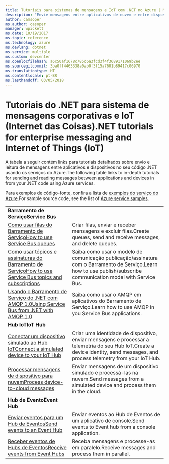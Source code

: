 ```yaml
---
title: Tutoriais para sistemas de mensagens e IoT com .NET no Azure | Microsoft Docs
description: "Envie mensagens entre aplicativos de nuvem e entre dispositivos e a nuvem usando o .NET e serviços do Azure."
author: camsoper
ms.author: casoper
manager: wpickett
ms.date: 10/19/2017
ms.topic: reference
ms.technology: azure
ms.devlang: dotnet
ms.service: multiple
ms.custom: devcenter
ms.openlocfilehash: a6c50af1678c785c6a3fcd3f4f3689171069b2ee
ms.sourcegitcommit: 3ba0ff4463338a0ab0f3f15a7601b89417c06970
ms.translationtype: HT
ms.contentlocale: pt-BR
ms.lasthandoff: 03/05/2018
---
```

# <a name="net-tutorials-for-enterprise-messaging-and-internet-of-things-iot"></a><span data-ttu-id="454d1-103">Tutoriais do .NET para sistema de mensagens corporativas e IoT (Internet das Coisas)</span><span class="sxs-lookup"><span data-stu-id="454d1-103">.NET tutorials for enterprise messaging and Internet of Things (IoT)</span></span>

<span data-ttu-id="454d1-104">A tabela a seguir contém links para tutoriais detalhados sobre envio e leitura de mensagens entre aplicativos e dispositivos no seu código .NET usando os serviços do Azure.</span><span class="sxs-lookup"><span data-stu-id="454d1-104">The following table links to in-depth tutorials for sending and reading messages between applications and devices in from your .NET code using Azure services.</span></span>

<span data-ttu-id="454d1-105">Para exemplos de código-fonte, confira a lista de [exemplos do serviço do Azure](https://azure.microsoft.com/resources/samples/?platform=dotnet).</span><span class="sxs-lookup"><span data-stu-id="454d1-105">For sample source code, see the list of [Azure service samples](https://azure.microsoft.com/resources/samples/?platform=dotnet).</span></span>


| | |
|---|---|
| <span data-ttu-id="454d1-106">**Barramento de Serviço**</span><span class="sxs-lookup"><span data-stu-id="454d1-106">**Service Bus**</span></span> | |
| <span data-ttu-id="454d1-107">[Como usar filas do Barramento de Serviço][1]</span><span class="sxs-lookup"><span data-stu-id="454d1-107">[How to use Service Bus queues][1]</span></span> | <span data-ttu-id="454d1-108">Criar filas, enviar e receber mensagens e excluir filas.</span><span class="sxs-lookup"><span data-stu-id="454d1-108">Create queues, send and receive messages, and delete queues.</span></span> | 
| <span data-ttu-id="454d1-109">[Como usar tópicos e assinaturas do Barramento de Serviço][2]</span><span class="sxs-lookup"><span data-stu-id="454d1-109">[How to use Service Bus topics and subscriptions][2]</span></span> | <span data-ttu-id="454d1-110">Saiba como usar o modelo de comunicação publicação/assinatura com o Barramento de Serviço.</span><span class="sxs-lookup"><span data-stu-id="454d1-110">Learn how to use publish/subscribe communication model with Service Bus.</span></span>
| <span data-ttu-id="454d1-111">[Usando o Barramento de Serviço do .NET com AMQP 1.0][3]</span><span class="sxs-lookup"><span data-stu-id="454d1-111">[Using Service Bus from .NET with AMQP 1.0][3]</span></span> | <span data-ttu-id="454d1-112">Saiba como usar o AMQP em aplicativos do Barramento de Serviço.</span><span class="sxs-lookup"><span data-stu-id="454d1-112">Learn how to use AMQP in you Service Bus applications.</span></span>
|<span data-ttu-id="454d1-113">**Hub IoT**</span><span class="sxs-lookup"><span data-stu-id="454d1-113">**IoT Hub**</span></span>|
| <span data-ttu-id="454d1-114">[Conectar um dispositivo simulado ao Hub IoT][4]</span><span class="sxs-lookup"><span data-stu-id="454d1-114">[Connect a simulated device to your IoT Hub][4]</span></span> | <span data-ttu-id="454d1-115">Criar uma identidade de dispositivo, enviar mensagens e processar a telemetria do seu Hub IoT.</span><span class="sxs-lookup"><span data-stu-id="454d1-115">Create a device identity, send messages, and process telemetry from your IoT Hub.</span></span> |   
| <span data-ttu-id="454d1-116">[Processar mensagens de dispositivo para nuvem][5]</span><span class="sxs-lookup"><span data-stu-id="454d1-116">[Process device-to-cloud messages][5]</span></span> | <span data-ttu-id="454d1-117">Enviar mensagens de um dispositivo simulado e processá-las na nuvem.</span><span class="sxs-lookup"><span data-stu-id="454d1-117">Send messages from a simulated device and process them in the cloud.</span></span> |
|<span data-ttu-id="454d1-118">**Hub de Evento**</span><span class="sxs-lookup"><span data-stu-id="454d1-118">**Event Hub**</span></span>|
| <span data-ttu-id="454d1-119">[Enviar eventos para um Hub de Eventos][6]</span><span class="sxs-lookup"><span data-stu-id="454d1-119">[Send events to an Event Hub][6]</span></span> | <span data-ttu-id="454d1-120">Enviar eventos ao Hub de Eventos de um aplicativo de console.</span><span class="sxs-lookup"><span data-stu-id="454d1-120">Send events to Event hub from a console application.</span></span>
| <span data-ttu-id="454d1-121">[Receber eventos de Hubs de Eventos][7]</span><span class="sxs-lookup"><span data-stu-id="454d1-121">[Receive events from Event Hubs][7]</span></span> | <span data-ttu-id="454d1-122">Receba mensagens e processe-as em paralelo.</span><span class="sxs-lookup"><span data-stu-id="454d1-122">Receive messages and process them in parallel.</span></span>


[1]: /azure/service-bus-messaging/service-bus-dotnet-get-started-with-queues
[2]: /azure/service-bus-messaging/service-bus-dotnet-how-to-use-topics-subscriptions
[3]: /azure/service-bus-messaging/service-bus-amqp-dotnet
[4]: /azure/iot-hub/iot-hub-csharp-csharp-getstarted
[5]: /azure/iot-hub/iot-hub-csharp-csharp-process-d2c
[6]: /azure/event-hubs/event-hubs-dotnet-standard-getstarted-send
[7]: /azure/event-hubs/event-hubs-dotnet-standard-getstarted-receive-eph


